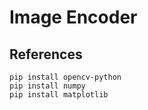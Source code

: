 # Image Encoder

## References
```
pip install opencv-python
pip install numpy
pip install matplotlib
```